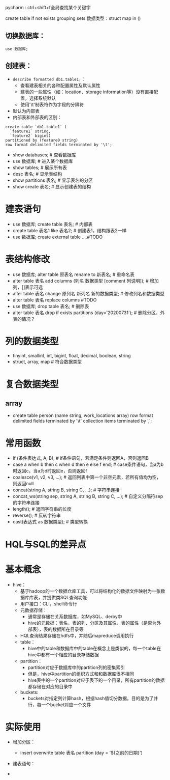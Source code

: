 pycharm : ctrl+shift+f全局查找某个关键字

create table if not exists
grouping sets
数据类型：struct map
in ()


## 切换数据库：
`use 数据库;`
## 创建表：
* `describe formatted db1.table1;`：
  * 查看建表相关的各种配置属性及默认属性
  * 建表的一些属性（如：location、storage information等）没有直接配置，选择系统默认
  * 使用'\t'制表符作为字段的分隔符
* 默认为内部表
* 内部表和外部表的区别：
```
create table `db1.table1` (
  `feature1` string,
  `feature2` bigint)
partitioned by (feature0 string)
row format delimited fields terminated by '\t';
```
* show databases; # 查看数据库
* use 数据库; # 进入某个数据库
* show tables; # 展示所有表
* desc 表名; # 显示表结构
* show partitions 表名; # 显示表名的分区
* show create 表名; # 显示创建表的结构

# 建表语句
* use 数据库; create table 表名; # 内部表
* create table 表名1 like 表名2; # 创建表1，结构跟表2一样
* use 数据库; create external table ....#TODO

# 表结构修改
* use 数据库; alter table 原表名 rename to 新表名; # 重命名表
* alter table 表名 add columns (列名 数据类型 [comment 列说明]); # 增加列，[]表示可选
* alter table 表名 change 原列名 新列名 新的数据类型; # 修改列名和数据类型
* alter table 表名 replace columns #TODO
* use 数据库; drop table 表名; # 删除表
* alter table 表名 drop if exists partitions (day='20200731'); # 删除分区，外表的情况？

# 列的数据类型
* tinyint, smallint, int, bigint, float, decimal, boolean, string
* struct, array, map # 符合数据类型

# 复合数据类型
## array
* create table person (name string, work_locations array<string>)
  row format delimited
  fields terminated by '\t'
  collection items terminated by ',';

# 常用函数
* if (条件表达式, A, B); # if条件语句，若满足条件则返回A，否则返回B
* case a when b then c when d then e else f end; # case条件语句，当a为b时返回c，当a为d时返回e，否则返回f
* coalesce(v1, v2, v3, ...); # 返回列表中第一个非空元素，若所有值均为空，则返回null
* concat(string A, string B, string C, ...); # 字符串连接
* concat_ws(string sep, string A, string B, string C, ...); # 自定义分隔符sep的字符串连接
* length(); # 返回字符串的长度
* reverse(); # 反转字符串
* cast(表达式 as 数据类型); # 类型转换

# HQL与SQL的差异点

# 基本概念
* hive：
  * 基于hadoop的一个数据仓库工具，可以将结构化的数据文件映射为一张数据库库表，并提供类SQL查询功能
  * 用户接口：CLI，shell命令行
  * 元数据存储：
    * 通常是存储在关系数据库，如MySQL、derby中
    * hive的元数据：表名，表的列、分区及其属性，表的属性（是否为外部表），表的数据所在目录等
  * HQL查询结果存储在hdfs中，并随后mapreduce调用执行
  * table：
    * hive中的table和数据库中的table在概念上是类似的，每一个table在hive中都有一个相应的目录存储数据
  * partition：
    * partition对应于数据库中的partition列的密集索引
    * 但是，hive中partition的组织方式和和数据库很不相同
    * hive表中的一个partition对应于表下的一个目录，所有partition的数据都存储在对应的目录中
  * buckets:
    * buckets对指定列计算hash，根据hash值切分数据。目的是为了并行，每一个bucket对应一个文件

# 实际使用
* 增加分区：
  * insert overwrite table 表名 partition (day = '${之前的日期}')
* 建表语句：

* 



